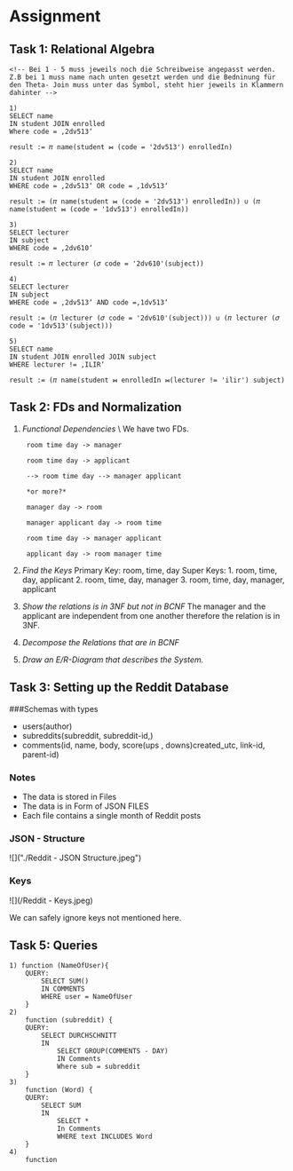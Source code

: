 # Assignment 
## Task 1: Relational Algebra
``` 
<!-- Bei 1 - 5 muss jeweils noch die Schreibweise angepasst werden. Z.B bei 1 muss name nach unten gesetzt werden und die Bedninung für den Theta- Join muss unter das Symbol, steht hier jeweils in Klammern dahinter -->

1) 
SELECT name 
IN student JOIN enrolled
Where code = ‚2dv513‘  

result := 𝜋 name(student ⋈ (code = '2dv513') enrolledIn)

2)
SELECT name 
IN student JOIN enrolled
WHERE code = ‚2dv513‘ OR code = ‚1dv513‘

result := (𝜋 name(student ⋈ (code = '2dv513') enrolledIn)) ∪ (𝜋 name(student ⋈ (code = '1dv513') enrolledIn))

3) 
SELECT lecturer
IN subject
WHERE code = ‚2dv610‘

result := 𝜋 lecturer (𝜎 code = '2dv610'(subject))

4)
SELECT lecturer
IN subject
WHERE code = ‚2dv513‘ AND code =‚1dv513‘

result := (𝜋 lecturer (𝜎 code = '2dv610'(subject))) ∪ (𝜋 lecturer (𝜎 code = '1dv513'(subject)))

5)
SELECT name 
IN student JOIN enrolled JOIN subject
WHERE lecturer != ‚ILIR‘

result := (𝜋 name(student ⋈ enrolledIn ⋈(lecturer != 'ilir') subject)
``` 

## Task 2: FDs and Normalization
1. *Functional Dependencies* \ 
		We have two FDs. 

		room time day -> manager 

		room time day -> applicant 
		
		--> room time day --> manager applicant 
		
		*or more?*
		
  		manager day -> room
		
		manager applicant day -> room time
		
		room time day -> manager applicant
		
		applicant day -> room manager time 
1. *Find the Keys* 
Primary Key: room, time, day 
Super Keys: 1. room, time, day, applicant 2. room, time, day, manager 3. room, time, day, manager, applicant 
1. *Show the relations is in 3NF but not in BCNF* 
The manager and the applicant are independent from one another therefore the relation is in 3NF. <!--Beweis das es nicht in BCNF ist fehlt noch--> 
1. *Decompose the Relations that are in BCNF*
1. *Draw an E/R-Diagram that describes the System.*

## Task 3: Setting up the Reddit Database
###Schemas with types

* users(author)
* subreddits(subreddit, subreddit-id,)
* comments(id, name, body, score(ups , downs)<!--brauchen wir das?-->created_utc, link-id, parent-id)


### Notes
- The data is stored in Files
- The data is in Form of JSON FILES
- Each file contains a single month of Reddit posts

### JSON - Structure

![]("./Reddit - JSON Structure.jpeg")

### Keys

![](/Reddit - Keys.jpeg)

We can safely ignore keys not mentioned here.

## Task 5: Queries
```
1) function (NameOfUser){
	QUERY:
		SELECT SUM()
		IN COMMENTS
		WHERE user = NameOfUser
	}
2)
	function (subreddit) {
	QUERY:
		SELECT DURCHSCHNITT
		IN 
			SELECT GROUP(COMMENTS - DAY)
			IN Comments
			Where sub = subreddit
	}
3)
	function (Word) {
	QUERY:
		SELECT SUM
		IN
			SELECT *
			In Comments
			WHERE text INCLUDES Word
	}
4)
	function 
```


